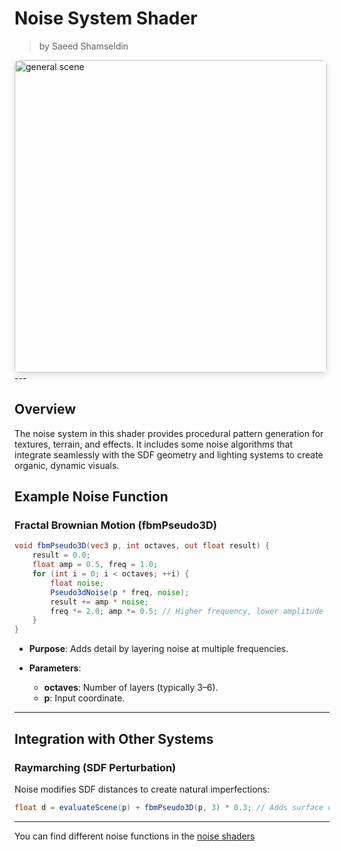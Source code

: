<div class="container">
    <h1 class="main-heading">Noise System Shader</h1>
    <blockquote class="author">by Saeed Shamseldin</blockquote>
</div>

<img src="../../../static/images/images4Shaders/noise_SDFs.png" alt="general scene" width="500" style="border-radius: 8px; box-shadow: 0 4px 12px rgba(0,0,0,0.1);">
---

## Overview
The noise system in this shader provides procedural pattern generation for textures, terrain, and effects. It includes some noise algorithms that integrate seamlessly with the SDF geometry and lighting systems to create organic, dynamic visuals.

## Example Noise Function

### Fractal Brownian Motion (fbmPseudo3D)
```glsl
void fbmPseudo3D(vec3 p, int octaves, out float result) {
    result = 0.0;
    float amp = 0.5, freq = 1.0;
    for (int i = 0; i < octaves; ++i) {
        float noise;
        Pseudo3dNoise(p * freq, noise);
        result += amp * noise;
        freq *= 2.0; amp *= 0.5; // Higher frequency, lower amplitude
    }
}
```

- **Purpose**: Adds detail by layering noise at multiple frequencies.

- **Parameters**:
    - **octaves**: Number of layers (typically 3–6).
    - **p**: Input coordinate.

---


## Integration with Other Systems
### Raymarching (SDF Perturbation)
Noise modifies SDF distances to create natural imperfections:

```glsl
float d = evaluateScene(p) + fbmPseudo3D(p, 3) * 0.3; // Adds surface detail
```
---

You can find different noise functions in the [noise shaders](../shaderPage.md#️-noise-shaders)